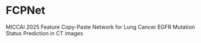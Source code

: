 # FCPNet
MICCAI 2025
Feature Copy-Paste Network for Lung Cancer EGFR Mutation Status Prediction in CT images
